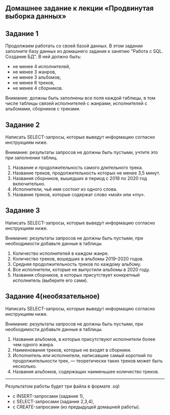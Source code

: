 ## Домашнее задание к лекции «Продвинутая выборка данных»
## Задание 1

Продолжаем работать со своей базой данных. В этом задании заполните базу данных из домашнего задания к занятию "Работа с SQL. Создание БД". В ней должно быть:

- не менее 4 исполнителей,
- не менее 3 жанров,
- не менее 3 альбомов,
- не менее 6 треков,
- не менее 4 сборников.
  
Внимание: должны быть заполнены все поля каждой таблицы, в том числе таблицы связей исполнителей с жанрами, исполнителей с альбомами, сборников с треками.

## Задание 2

Написать SELECT-запросы, которые выведут информацию согласно инструкциям ниже.

Внимание: результаты запросов не должны быть пустыми, учтите это при заполнении таблиц.

1. Название и продолжительность самого длительного трека.
2. Название треков, продолжительность которых не менее 3,5 минут.
3. Названия сборников, вышедших в период с 2018 по 2020 год включительно.
4. Исполнители, чьё имя состоит из одного слова.
5. Название треков, которые содержат слово «мой» или «my».

## Задание 3

Написать SELECT-запросы, которые выведут информацию согласно инструкциям ниже.

Внимание: результаты запросов не должны быть пустыми, при необходимости добавьте данные в таблицы.

1. Количество исполнителей в каждом жанре.
2. Количество треков, вошедших в альбомы 2019–2020 годов.
3. Средняя продолжительность треков по каждому альбому.
4. Все исполнители, которые не выпустили альбомы в 2020 году.
5. Названия сборников, в которых присутствует конкретный исполнитель (выберите его сами).

## Задание 4(необязательное)
Написать SELECT-запросы, которые выведут информацию согласно инструкциям ниже.

Внимание: результаты запросов не должны быть пустыми, при необходимости добавьте данные в таблицы.

1. Названия альбомов, в которых присутствуют исполнители более чем одного жанра.
2. Наименования треков, которые не входят в сборники.
3. Исполнитель или исполнители, написавшие самый короткий по продолжительности трек, — теоретически таких треков может быть несколько.
4. Названия альбомов, содержащих наименьшее количество треков.
___

Результатом работы будет три файла в формате .sql:
- с INSERT-запросами (задание 1),
- с SELECT-запросами (задание 2,3,4),
- с CREATE-запросами (из предыдущей домашней работы).